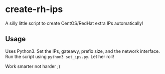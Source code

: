 # create-rh-ips
A silly little script to create CentOS/RedHat extra IPs automatically!

## Usage 
Uses Python3. Set the IPs, gateawy, prefix size, and the network interface. Run the script using `python3 set_ips.py`. Let her roll! 

Work smarter not harder ;)
